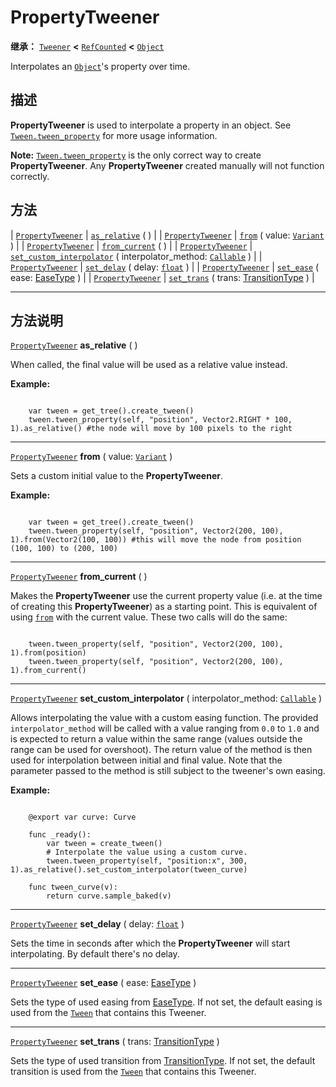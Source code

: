 <!-- ⚠ 请勿编辑本文件 ⚠ -->
<!-- 本文档使用脚本从 WeDot 引擎源码仓库生成。 -->
<!-- 生成脚本：https://github.com/WeDot-Engine/WeDot/tree/4.3/doc/tools/make_md.py； -->
<!-- 原文件：https://github.com/WeDot-Engine/WeDot/tree/4.3/doc/classes/PropertyTweener.xml。 -->

<div id="_class_propertytweener"></div>

# PropertyTweener

**继承：** [`Tweener`](class_tweener.md) **<** [`RefCounted`](class_refcounted.md) **<** [`Object`](class_object.md)

Interpolates an [`Object`](class_object.md)'s property over time.

## 描述

**PropertyTweener** is used to interpolate a property in an object. See [`Tween.tween_property`](#class_tween_method_tween_property) for more usage information.

 **Note:** [`Tween.tween_property`](#class_tween_method_tween_property) is the only correct way to create **PropertyTweener**. Any **PropertyTweener** created manually will not function correctly.

## 方法

| [`PropertyTweener`](class_propertytweener.md) | [`as_relative`](#class_propertytweener_method_as_relative) ( )                                                                              |
| [`PropertyTweener`](class_propertytweener.md) | [`from`](#class_propertytweener_method_from) ( value: [`Variant`](class_variant.md) )                                                       |
| [`PropertyTweener`](class_propertytweener.md) | [`from_current`](#class_propertytweener_method_from_current) ( )                                                                            |
| [`PropertyTweener`](class_propertytweener.md) | [`set_custom_interpolator`](#class_propertytweener_method_set_custom_interpolator) ( interpolator_method: [`Callable`](class_callable.md) ) |
| [`PropertyTweener`](class_propertytweener.md) | [`set_delay`](#class_propertytweener_method_set_delay) ( delay: [`float`](class_float.md) )                                                 |
| [`PropertyTweener`](class_propertytweener.md) | [`set_ease`](#class_propertytweener_method_set_ease) ( ease: [EaseType](#enum_tween_easetype) )                                             |
| [`PropertyTweener`](class_propertytweener.md) | [`set_trans`](#class_propertytweener_method_set_trans) ( trans: [TransitionType](#enum_tween_transitiontype) )                              |

<!-- rst-class:: classref-section-separator -->

---

## 方法说明

<div id="_class_propertytweener_method_as_relative"></div>

[`PropertyTweener`](class_propertytweener.md) **as_relative** ( )<div id="class_propertytweener_method_as_relative"></div>

When called, the final value will be used as a relative value instead.

 **Example:** 

```

    var tween = get_tree().create_tween()
    tween.tween_property(self, "position", Vector2.RIGHT * 100, 1).as_relative() #the node will move by 100 pixels to the right
```



<!-- rst-class:: classref-item-separator -->

---

<div id="_class_propertytweener_method_from"></div>

[`PropertyTweener`](class_propertytweener.md) **from** ( value: [`Variant`](class_variant.md) )<div id="class_propertytweener_method_from"></div>

Sets a custom initial value to the **PropertyTweener**.

 **Example:** 

```

    var tween = get_tree().create_tween()
    tween.tween_property(self, "position", Vector2(200, 100), 1).from(Vector2(100, 100)) #this will move the node from position (100, 100) to (200, 100)
```



<!-- rst-class:: classref-item-separator -->

---

<div id="_class_propertytweener_method_from_current"></div>

[`PropertyTweener`](class_propertytweener.md) **from_current** ( )<div id="class_propertytweener_method_from_current"></div>

Makes the **PropertyTweener** use the current property value (i.e. at the time of creating this **PropertyTweener**) as a starting point. This is equivalent of using [`from`](#class_propertytweener_method_from) with the current value. These two calls will do the same:

```

    tween.tween_property(self, "position", Vector2(200, 100), 1).from(position)
    tween.tween_property(self, "position", Vector2(200, 100), 1).from_current()
```



<!-- rst-class:: classref-item-separator -->

---

<div id="_class_propertytweener_method_set_custom_interpolator"></div>

[`PropertyTweener`](class_propertytweener.md) **set_custom_interpolator** ( interpolator_method: [`Callable`](class_callable.md) )<div id="class_propertytweener_method_set_custom_interpolator"></div>

Allows interpolating the value with a custom easing function. The provided `interpolator_method` will be called with a value ranging from `0.0` to `1.0` and is expected to return a value within the same range (values outside the range can be used for overshoot). The return value of the method is then used for interpolation between initial and final value. Note that the parameter passed to the method is still subject to the tweener's own easing.

 **Example:** 

```

    @export var curve: Curve
    
    func _ready():
        var tween = create_tween()
        # Interpolate the value using a custom curve.
        tween.tween_property(self, "position:x", 300, 1).as_relative().set_custom_interpolator(tween_curve)
    
    func tween_curve(v):
        return curve.sample_baked(v)
```



<!-- rst-class:: classref-item-separator -->

---

<div id="_class_propertytweener_method_set_delay"></div>

[`PropertyTweener`](class_propertytweener.md) **set_delay** ( delay: [`float`](class_float.md) )<div id="class_propertytweener_method_set_delay"></div>

Sets the time in seconds after which the **PropertyTweener** will start interpolating. By default there's no delay.

<!-- rst-class:: classref-item-separator -->

---

<div id="_class_propertytweener_method_set_ease"></div>

[`PropertyTweener`](class_propertytweener.md) **set_ease** ( ease: [EaseType](#enum_tween_easetype) )<div id="class_propertytweener_method_set_ease"></div>

Sets the type of used easing from [EaseType](#enum_tween_easetype). If not set, the default easing is used from the [`Tween`](class_tween.md) that contains this Tweener.

<!-- rst-class:: classref-item-separator -->

---

<div id="_class_propertytweener_method_set_trans"></div>

[`PropertyTweener`](class_propertytweener.md) **set_trans** ( trans: [TransitionType](#enum_tween_transitiontype) )<div id="class_propertytweener_method_set_trans"></div>

Sets the type of used transition from [TransitionType](#enum_tween_transitiontype). If not set, the default transition is used from the [`Tween`](class_tween.md) that contains this Tweener.

[^virtual]: 本方法通常需要用户覆盖才能生效。
[^const]: 本方法无副作用，不会修改该实例的任何成员变量。
[^vararg]: 本方法除了能接受在此处描述的参数外，还能够继续接受任意数量的参数。
[^constructor]: 本方法用于构造某个类型。
[^static]: 调用本方法无需实例，可直接使用类名进行调用。
[^operator]: 本方法描述的是使用本类型作为左操作数的有效运算符。
[^bitfield]: 这个值是由下列位标志构成位掩码的整数。
[^void]: 无返回值。
